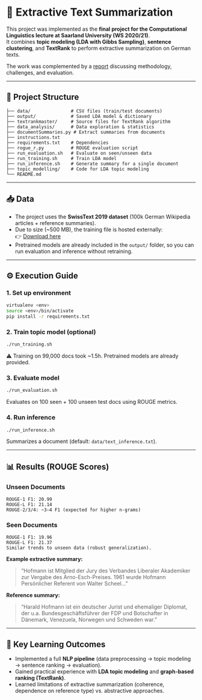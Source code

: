 # 📝 Extractive Text Summarization  

This project was implemented as the **final project for the Computational Linguistics lecture at Saarland University (WS 2020/21)**.  
It combines **topic modeling (LDA with Gibbs Sampling)**, **sentence clustering**, and **TextRank** to perform extractive summarization on German texts.  

The work was complemented by a [report](./Extractive_Text_Summarization_Eva_Richter.pdf) discussing methodology, challenges, and evaluation.  

---

## 📂 Project Structure  

```text
├── data/               # CSV files (train/test documents)
├── output/             # Saved LDA model & dictionary
├── textrankmaster/     # Source files for TextRank algorithm
├── data_analysis/      # Data exploration & statistics
├── documentSummaries.py # Extract summaries from documents
├── instructions.txt
├── requirements.txt    # Dependencies
├── rogue_r.py          # ROUGE evaluation script
├── run_evaluation.sh   # Evaluate on seen/unseen data
├── run_training.sh     # Train LDA model
├── run_inference.sh    # Generate summary for a single document
├── topic_modelling/    # Code for LDA topic modeling
└── README.md
```

---

## 📥 Data  

- The project uses the **SwissText 2019 dataset** (100k German Wikipedia articles + reference summaries).  
- Due to size (~500 MB), the training file is hosted externally:  
  👉 [Download here](https://disk.yandex.com/d/RIsIKoi3JrYNTg)  
- Pretrained models are already included in the `output/` folder, so you can run evaluation and inference without retraining.  

---

## ⚙️ Execution Guide  

### 1. Set up environment  
```bash
virtualenv <env>
source <env>/bin/activate
pip install -r requirements.txt
```

### 2. Train topic model (optional)  
```bash
./run_training.sh
```
⚠️ Training on 99,000 docs took ~1.5h. Pretrained models are already provided.  

### 3. Evaluate model  
```bash
./run_evaluation.sh
```
Evaluates on 100 seen + 100 unseen test docs using ROUGE metrics.  

### 4. Run inference  
```bash
./run_inference.sh
```
Summarizes a document (default: `data/text_inference.txt`).  

---

## 📊 Results (ROUGE Scores)  

### Unseen Documents  
```text
ROUGE-1 F1: 20.99
ROUGE-L F1: 21.14
ROUGE-2/3/4: ~3–4 F1 (expected for higher n-grams)
```

### Seen Documents  
```text
ROUGE-1 F1: 19.96
ROUGE-L F1: 21.37
Similar trends to unseen data (robust generalization).
```

**Example extractive summary:**  
> “Hofmann ist Mitglied der Jury des Verbandes Liberaler Akademiker zur Vergabe des Arno-Esch-Preises. 1961 wurde Hofmann Persönlicher Referent von Walter Scheel...”  

**Reference summary:**  
> “Harald Hofmann ist ein deutscher Jurist und ehemaliger Diplomat, der u.a. Bundesgeschäftsführer der FDP und Botschafter in Dänemark, Venezuela, Norwegen und Schweden war.”  

---

## 🚀 Key Learning Outcomes  
- Implemented a full **NLP pipeline** (data preprocessing → topic modeling → sentence ranking → evaluation).  
- Gained practical experience with **LDA topic modeling** and **graph-based ranking (TextRank)**.  
- Learned limitations of extractive summarization (coherence, dependence on reference type) vs. abstractive approaches.  
